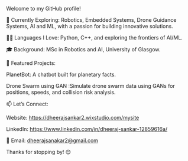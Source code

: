 Welcome to my GitHub profile!

🌱 Currently Exploring: Robotics, Embedded Systems, Drone Guidance Systems, AI and ML, with a passion for building innovative solutions.

👨‍💻 Languages I Love: Python, C++, and exploring the frontiers of AI/ML.

🎓 Background: MSc in Robotics and AI, University of Glasgow.

🌟 Featured Projects:

PlanetBot: A chatbot built for planetary facts.

Drone Swarm using GAN :Simulate drone swarm data using GANs for positions, speeds, and collision risk analysis.

📫 Let’s Connect:

Website: https://dheerajsankar2.wixstudio.com/mysite

LinkedIn: https://www.linkedin.com/in/dheeraj-sankar-12859616a/

📧 Email: dheerajsanakar2@gmail.com

Thanks for stopping by! 😊

